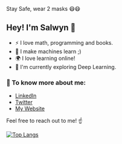 Stay Safe, wear 2 masks 😷😷

## Hey! I'm Salwyn 👋
- ⚡ I love math, programming and books.
- 🤖 I make machines learn ;)
- 🌍 I love learning online!
- 🔭 I'm currently exploring Deep Learning.

### 💬 To know more about me:
- [LinkedIn](https://www.linkedin.com/in/salwyn-mathew-4579381b7/)
- [Twitter](https://twitter.com/salwinator_)
- [My Website](https://salwyn.me/)

Feel free to reach out to me! ☝


[![Top Langs](https://github-readme-stats.vercel.app/api/top-langs/?username=Salwyn13&layout=compact)](https://github.com/Salwyn13/github-readme-stats)
